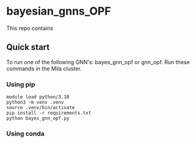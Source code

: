 # bayesian_gnns_OPF
This repo contains 

## Quick start 
To run one of the following GNN's: bayes_gnn_opf or gnn_opf. 
Run these commands in the Mila cluster.

### Using pip
```
module load python/3.10
python3 -m venv .venv
source .venv/bin/activate
pip install -r requirements.txt
python bayes_gnn_opf.py
```

### Using conda
```
```
